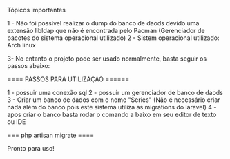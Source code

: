Tópicos importantes

1 - Não foi possível realizar o dump do banco de daods devido uma extensão libldap que não é encontrada pelo Pacman (Gerenciador de pacotes do sistema operacional utilizado)
2 - Sistem operacional utilizado: Arch linux

3- No entanto o projeto pode ser usado normalmente, basta seguir os passos abaixo:

==== PASSOS PARA UTILIZAÇAO ======

1 - possuir uma conexão sql 
2 - possuir um gerenciador de banco de daods
3 - Criar um banco de dados com o nome "Series" (Não é necessário criar nada além do banco pois este sistema utiliza as migrations do laravel)
4 - apos criar o banco basta rodar o comando a baixo em seu editor de texto ou IDE 

=== php artisan migrate ====


Pronto para uso!
